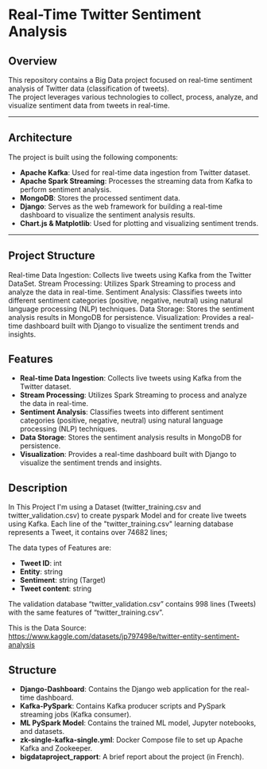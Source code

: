 # Real-Time Twitter Sentiment Analysis

## Overview
This repository contains a Big Data project focused on real-time sentiment analysis of Twitter data (classification of tweets).  
The project leverages various technologies to collect, process, analyze, and visualize sentiment data from tweets in real-time.

---

## Architecture
The project is built using the following components:

- **Apache Kafka**: Used for real-time data ingestion from Twitter dataset.  
- **Apache Spark Streaming**: Processes the streaming data from Kafka to perform sentiment analysis.  
- **MongoDB**: Stores the processed sentiment data.  
- **Django**: Serves as the web framework for building a real-time dashboard to visualize the sentiment analysis results.  
- **Chart.js & Matplotlib**: Used for plotting and visualizing sentiment trends.

---

## Project Structure
Real-time Data Ingestion: Collects live tweets using Kafka from the Twitter DataSet.
Stream Processing: Utilizes Spark Streaming to process and analyze the data in real-time.
Sentiment Analysis: Classifies tweets into different sentiment categories (positive, negative, neutral) using natural language processing (NLP) techniques.
Data Storage: Stores the sentiment analysis results in MongoDB for persistence.
Visualization: Provides a real-time dashboard built with Django to visualize the sentiment trends and insights.
## Features

- **Real-time Data Ingestion**: Collects live tweets using Kafka from the Twitter dataset.  
- **Stream Processing**: Utilizes Spark Streaming to process and analyze the data in real-time.  
- **Sentiment Analysis**: Classifies tweets into different sentiment categories (positive, negative, neutral) using natural language processing (NLP) techniques.  
- **Data Storage**: Stores the sentiment analysis results in MongoDB for persistence.  
- **Visualization**: Provides a real-time dashboard built with Django to visualize the sentiment trends and insights.

## Description 

In This Project I'm using a Dataset (twitter_training.csv and twitter_validation.csv) to create pyspark Model and for create live tweets using Kafka. Each line of the "twitter_training.csv" learning database represents a Tweet, it contains over 74682 lines;

The data types of Features are:

- **Tweet ID**: int
- **Entity**: string
- **Sentiment**: string (Target)
- **Tweet content**: string

The validation database “twitter_validation.csv” contains 998 lines (Tweets) with the same features of “twitter_training.csv”.

This is the Data Source: https://www.kaggle.com/datasets/jp797498e/twitter-entity-sentiment-analysis

## Structure

- **Django-Dashboard**: Contains the Django web application for the real-time dashboard.  
- **Kafka-PySpark**: Contains Kafka producer scripts and PySpark streaming jobs (Kafka consumer).  
- **ML PySpark Model**: Contains the trained ML model, Jupyter notebooks, and datasets.  
- **zk-single-kafka-single.yml**: Docker Compose file to set up Apache Kafka and Zookeeper.  
- **bigdataproject_rapport**: A brief report about the project (in French).
